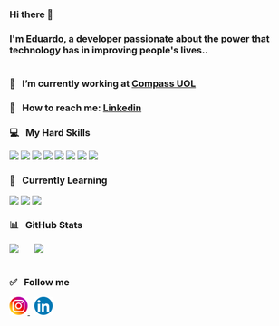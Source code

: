 ### Hi there 👋

### I'm Eduardo, a developer passionate about the power that technology has in improving people's lives..

#

### 👔 &nbsp; I’m currently working at [Compass UOL](https://compassouol.com/)

### 🤝 &nbsp; How to reach me: [Linkedin](https://linkedin.com/in/edusantsales)

### 💻 &nbsp; My Hard Skills

<p align="left">
  <!-- Dart -->
  <img src="https://img.shields.io/badge/Dart-0175C2?style=for-the-badge&logo=dart&logoColor=white"/>
  <!-- Flutter -->
  <img src="https://img.shields.io/badge/Flutter-02569B?style=for-the-badge&logo=flutter&logoColor=white"/>
  <!-- Firebase -->
  <img src="https://img.shields.io/badge/Firebase-20232A?style=for-the-badge&logo=firebase&logoColor=ffcb2c"/>
  <!-- HTML5 -->
  <img src="https://img.shields.io/badge/-HTML5-e34f26?style=for-the-badge&logo=html5&logoColor=white"/>
  <!-- CSS3 -->
  <img src="https://img.shields.io/badge/-CSS3-1572b6?style=for-the-badge&logo=css3&logoColor=white"/>
  <!-- JSON -->
  <img src="https://img.shields.io/badge/json-9a9a9a?style=for-the-badge&logo=json&logoColor=2f2f2f"/>
  <!-- Git -->
  <img src="https://img.shields.io/badge/Git-grey?style=for-the-badge&logo=git&logoColor=e34f26"/>
  <!-- GitHub -->
  <img src="https://img.shields.io/badge/GitHub-100000?style=for-the-badge&logo=github&logoColor=white"/>
</p>

### 🚀 &nbsp; Currently Learning

<p align="left">
  <!-- Javascript -->
  <img src="https://img.shields.io/badge/-Javascript-f7df1e?style=for-the-badge&logo=javascript&logoColor=black"/>
  <!-- TypeScript -->
  <img src="https://img.shields.io/badge/TypeScript-007ACC?style=for-the-badge&logo=typescript&logoColor=white"/>
  <!-- Node -->
  <img src="https://img.shields.io/badge/Node.js-43853D?style=for-the-badge&logo=node.js&logoColor=white"/>
</p>

### 📊 &nbsp; GitHub Stats

<p align="left">
<!-- Status perfil -->
  <img src="https://github-readme-stats.vercel.app/api?username=edusantsales&theme=blue-green"/>
&nbsp; &nbsp; &nbsp;
<!-- Linguagens mais usadas -->
  <img src="https://github-readme-stats.vercel.app/api/top-langs/?username=edusantsales&theme=blue-green"/>
</p>

#

### :white_check_mark: &nbsp; Follow me

<p align="left">
  <!-- Instagram -->
  <a href="https://www.instagram.com/edusantsales/" target=_blank>
    <img alt="Instagram" src="assets/social/instagram.svg" width="32" height="32">
  </a>
  &nbsp;
  <!-- Linkedin -->
  <a href="https://www.linkedin.com/in/edusantsales/" target=_blank>
    <img alt="Linkedin" src="assets/social/linkedin.svg" width="32" height="32">
  </a>
</p>

